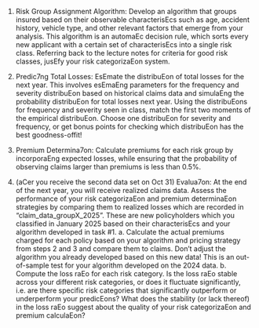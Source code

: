 1. Risk Group Assignment Algorithm: Develop an algorithm that groups insured based on their observable characterisEcs such as age, accident history, vehicle type, and other relevant factors that emerge from your analysis. This algorithm is an automaEc decision rule, which sorts every new applicant with a certain set of characterisEcs into a single risk class. Referring back to the lecture notes for criteria for good risk classes, jusEfy your risk categorizaEon system.


2. Predic7ng Total Losses: EsEmate the distribuEon of total losses for the next year. This involves esEmaEng parameters for the frequency and severity distribuEon based on historical claims data and simulaEng the probability distribuEon for total losses next year. Using the distribuEons for frequency and severity seen in class, match the first two moments of the empirical distribuEon. Choose one distribuEon for severity and frequency, or get bonus points for checking which distribuEon has the best goodness-offit!


3. Premium Determina7on: Calculate premiums for each risk group by incorporaEng expected losses, while ensuring that the probability of observing claims larger than premiums is less than 0.5%.


4. (aCer you receive the second data set on Oct 31) Evalua7on: At the end of the next year, you will receive realized claims data. Assess the performance of your risk categorizaEon and premium determinaEon strategies by comparing them to realized losses which are recorded in “claim_data_groupX_2025”. These are new policyholders which you classified in January 2025 based on their characterisEcs and your algorithm developed in task #1.  a. Calculate the actual premiums charged for each policy based on your algorithm and pricing strategy from steps 2 and 3 and compare them to claims. Don’t adjust the algorithm you already developed based on this new data! This is an out-of-sample test for your algorithm developed on the 2024 data. b. Compute the loss raEo for each risk category. Is the loss raEo stable across your different risk categories, or does it fluctuate significantly, i.e. are there specific risk categories that significantly outperform or underperform your predicEons? What does the stability (or lack thereof) in the loss raEo suggest about the quality of your risk categorizaEon and premium calculaEon?
